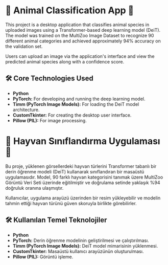 # 🐾 Animal Classification App 🦓

This project is a desktop application that classifies animal species in uploaded images using a Transformer-based deep learning model (DeiT). The model was trained on the MultiZoo Image Dataset to recognize 90 different animal categories and achieved approximately 94% accuracy on the validation set.

Users can upload an image via the application's interface and view the predicted animal species along with a confidence score.

## 🛠️ Core Technologies Used

* **Python**
* **PyTorch:** For developing and running the deep learning model.
* **Timm (PyTorch Image Models):** For loading the DeiT model architecture.
* **CustomTkinter:** For creating the desktop user interface.
* **Pillow (PIL):** For image processing.

# 🐾 Hayvan Sınıflandırma Uygulaması 🦓

Bu proje, yüklenen görsellerdeki hayvan türlerini Transformer tabanlı bir derin öğrenme modeli (DeiT) kullanarak sınıflandıran bir masaüstü uygulamasıdır. Model, 90 farklı hayvan kategorisini tanımak üzere MultiZoo Görüntü Veri Seti üzerinde eğitilmiştir ve doğrulama setinde yaklaşık %94 doğruluk oranına ulaşmıştır.

Kullanıcılar, uygulama arayüzü üzerinden bir resim yükleyebilir ve modelin tahmin ettiği hayvan türünü güven skoruyla birlikte görebilirler.

## 🛠️ Kullanılan Temel Teknolojiler

* **Python**
* **PyTorch:** Derin öğrenme modelinin geliştirilmesi ve çalıştırılması.
* **Timm (PyTorch Image Models):** DeiT model mimarisinin yüklenmesi.
* **CustomTkinter:** Masaüstü kullanıcı arayüzünün oluşturulması.
* **Pillow (PIL):** Görüntü işleme.
